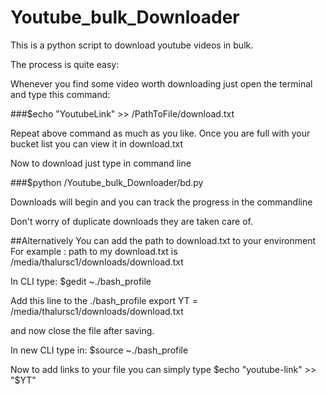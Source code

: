 # Youtube_bulk_Downloader
This is a python script to download youtube videos in bulk. 


The process is quite easy:

Whenever you find some video worth downloading just open the terminal and type this command:

###$echo "YoutubeLink" >> /PathToFile/download.txt

Repeat above command as much as you like. Once you are full with your bucket list you can view it in download.txt 


Now to download just type in command line

###$python /Youtube_bulk_Downloader/bd.py

Downloads will begin and you can track the progress in the commandline

Don't worry of duplicate downloads they are taken care of.

##Alternatively 
You can add the path to download.txt to your environment 
For example :
path to my download.txt is /media/thalursc1/downloads/download.txt

In CLI type:
$gedit ~./bash_profile 

Add this line to the ./bash_profile 
export YT = /media/thalursc1/downloads/download.txt

and now close the file after saving. 

In new CLI type in:
$source ~./bash_profile 

Now to add links to your file you can simply type 
$echo "youtube-link" >> "$YT"


 
 

